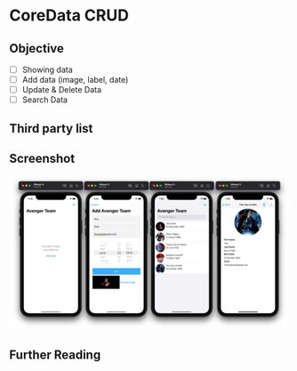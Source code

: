 # CoreData CRUD

## Objective
- [ ] Showing data
- [ ] Add data (image, label, date)
- [ ] Update & Delete Data
- [ ] Search Data

## Third party list

## Screenshot
![screenshoot](ss.png)

## Further Reading

